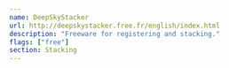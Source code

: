 ```yaml
---
name: DeepSkyStacker
url: http://deepskystacker.free.fr/english/index.html
description: "Freeware for registering and stacking."
flags: ["free"]
section: Stacking
---
```

